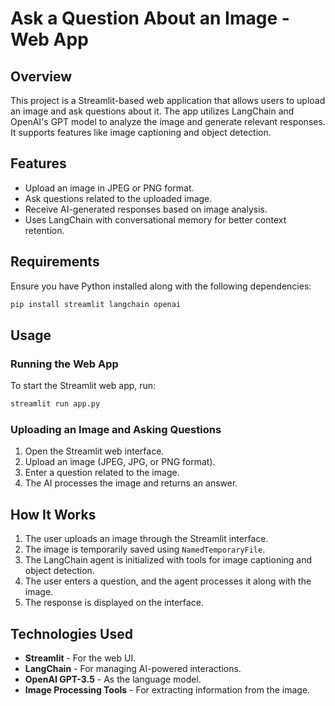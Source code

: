 # Ask a Question About an Image - Web App

## Overview
This project is a Streamlit-based web application that allows users to upload an image and ask questions about it. The app utilizes LangChain and OpenAI's GPT model to analyze the image and generate relevant responses. It supports features like image captioning and object detection.

## Features
- Upload an image in JPEG or PNG format.
- Ask questions related to the uploaded image.
- Receive AI-generated responses based on image analysis.
- Uses LangChain with conversational memory for better context retention.

## Requirements
Ensure you have Python installed along with the following dependencies:

```bash
pip install streamlit langchain openai
```

## Usage
### Running the Web App
To start the Streamlit web app, run:

```bash
streamlit run app.py
```

### Uploading an Image and Asking Questions
1. Open the Streamlit web interface.
2. Upload an image (JPEG, JPG, or PNG format).
3. Enter a question related to the image.
4. The AI processes the image and returns an answer.

## How It Works
1. The user uploads an image through the Streamlit interface.
2. The image is temporarily saved using `NamedTemporaryFile`.
3. The LangChain agent is initialized with tools for image captioning and object detection.
4. The user enters a question, and the agent processes it along with the image.
5. The response is displayed on the interface.

## Technologies Used
- **Streamlit** - For the web UI.
- **LangChain** - For managing AI-powered interactions.
- **OpenAI GPT-3.5** - As the language model.
- **Image Processing Tools** - For extracting information from the image.


